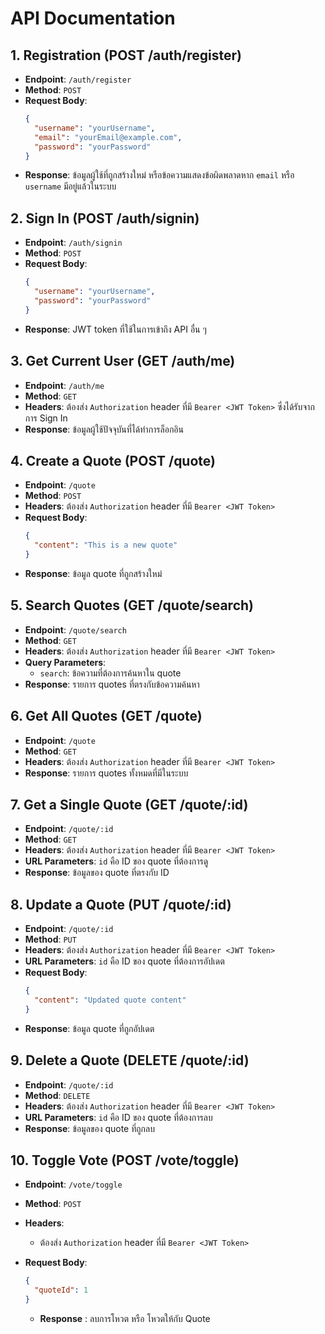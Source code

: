 # API Documentation

## 1. Registration (POST /auth/register)

- **Endpoint**: `/auth/register`
- **Method**: `POST`
- **Request Body**:
  ```json
  {
    "username": "yourUsername",
    "email": "yourEmail@example.com",
    "password": "yourPassword"
  }
  ```
- **Response**: ข้อมูลผู้ใช้ที่ถูกสร้างใหม่ หรือข้อความแสดงข้อผิดพลาดหาก `email` หรือ `username` มีอยู่แล้วในระบบ

## 2. Sign In (POST /auth/signin)

- **Endpoint**: `/auth/signin`
- **Method**: `POST`
- **Request Body**:
  ```json
  {
    "username": "yourUsername",
    "password": "yourPassword"
  }
  ```
- **Response**: JWT token ที่ใช้ในการเข้าถึง API อื่น ๆ

## 3. Get Current User (GET /auth/me)

- **Endpoint**: `/auth/me`
- **Method**: `GET`
- **Headers**: ต้องส่ง `Authorization` header ที่มี `Bearer <JWT Token>` ซึ่งได้รับจากการ Sign In
- **Response**: ข้อมูลผู้ใช้ปัจจุบันที่ได้ทำการล็อกอิน

## 4. Create a Quote (POST /quote)

- **Endpoint**: `/quote`
- **Method**: `POST`
- **Headers**: ต้องส่ง `Authorization` header ที่มี `Bearer <JWT Token>`
- **Request Body**:
  ```json
  {
    "content": "This is a new quote"
  }
  ```
- **Response**: ข้อมูล quote ที่ถูกสร้างใหม่

## 5. Search Quotes (GET /quote/search)

- **Endpoint**: `/quote/search`
- **Method**: `GET`
- **Headers**: ต้องส่ง `Authorization` header ที่มี `Bearer <JWT Token>`
- **Query Parameters**:
  - `search`: ข้อความที่ต้องการค้นหาใน quote
- **Response**: รายการ quotes ที่ตรงกับข้อความค้นหา

## 6. Get All Quotes (GET /quote)

- **Endpoint**: `/quote`
- **Method**: `GET`
- **Headers**: ต้องส่ง `Authorization` header ที่มี `Bearer <JWT Token>`
- **Response**: รายการ quotes ทั้งหมดที่มีในระบบ

## 7. Get a Single Quote (GET /quote/:id)

- **Endpoint**: `/quote/:id`
- **Method**: `GET`
- **Headers**: ต้องส่ง `Authorization` header ที่มี `Bearer <JWT Token>`
- **URL Parameters**: `id` คือ ID ของ quote ที่ต้องการดู
- **Response**: ข้อมูลของ quote ที่ตรงกับ ID

## 8. Update a Quote (PUT /quote/:id)

- **Endpoint**: `/quote/:id`
- **Method**: `PUT`
- **Headers**: ต้องส่ง `Authorization` header ที่มี `Bearer <JWT Token>`
- **URL Parameters**: `id` คือ ID ของ quote ที่ต้องการอัปเดต
- **Request Body**:
  ```json
  {
    "content": "Updated quote content"
  }
  ```
- **Response**: ข้อมูล quote ที่ถูกอัปเดต

## 9. Delete a Quote (DELETE /quote/:id)

- **Endpoint**: `/quote/:id`
- **Method**: `DELETE`
- **Headers**: ต้องส่ง `Authorization` header ที่มี `Bearer <JWT Token>`
- **URL Parameters**: `id` คือ ID ของ quote ที่ต้องการลบ
- **Response**: ข้อมูลของ quote ที่ถูกลบ

## 10. Toggle Vote (POST /vote/toggle)

- **Endpoint**: `/vote/toggle`
- **Method**: `POST`
- **Headers**:

  - ต้องส่ง `Authorization` header ที่มี `Bearer <JWT Token>`

- **Request Body**:
  ```json
  {
    "quoteId": 1
  }
  ```
  - **Response** : ลบการโหวต หรือ โหวตให้กับ Quote
